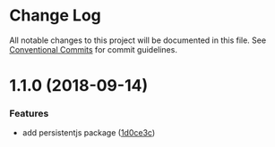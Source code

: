 # Change Log

All notable changes to this project will be documented in this file.
See [Conventional Commits](https://conventionalcommits.org) for commit guidelines.

<a name="1.1.0"></a>
# 1.1.0 (2018-09-14)


### Features

* add persistentjs package ([1d0ce3c](https://github.com/xxxxxMiss/ic-utils/tree/master/packages/persistentjs/commit/1d0ce3c))
